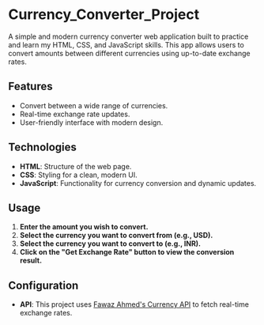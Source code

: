 # Currency_Converter_Project

A simple and modern currency converter web application built to practice and learn my HTML, CSS, and JavaScript skills. This app allows users to convert amounts between different currencies using up-to-date exchange rates.

## Features

- Convert between a wide range of currencies.
- Real-time exchange rate updates.
- User-friendly interface with modern design.

## Technologies

- **HTML**: Structure of the web page.
- **CSS**: Styling for a clean, modern UI.
- **JavaScript**: Functionality for currency conversion and dynamic updates.


## Usage

1. **Enter the amount you wish to convert.**
2. **Select the currency you want to convert from (e.g., USD).**
3. **Select the currency you want to convert to (e.g., INR).**
4. **Click on the "Get Exchange Rate" button to view the conversion result.**

## Configuration

- **API**: This project uses [Fawaz Ahmed's Currency API](https://cdn.jsdelivr.net/npm/@fawazahmed0/currency-api@latest/v1/currencies) to fetch real-time exchange rates.
